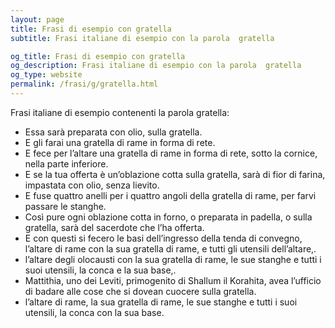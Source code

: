 ```yaml
---
layout: page
title: Frasi di esempio con gratella 
subtitle: Frasi italiane di esempio con la parola  gratella

og_title: Frasi di esempio con gratella 
og_description: Frasi italiane di esempio con la parola  gratella
og_type: website
permalink: /frasi/g/gratella.html
---
```


Frasi italiane di esempio contenenti la parola gratella:


- Essa sarà preparata con olio, sulla gratella.
- E gli farai una gratella di rame in forma di rete.
- E fece per l’altare una gratella di rame in forma di rete, sotto la cornice, nella parte inferiore.
- E se la tua offerta è un’oblazione cotta sulla gratella, sarà di fior di farina, impastata con olio, senza lievito.
- E fuse quattro anelli per i quattro angoli della gratella di rame, per farvi passare le stanghe.
- Così pure ogni oblazione cotta in forno, o preparata in padella, o sulla gratella, sarà del sacerdote che l’ha offerta.
- E con questi si fecero le basi dell’ingresso della tenda di convegno, l’altare di rame con la sua gratella di rame, e tutti gli utensili dell’altare,.
- l’altare degli olocausti con la sua gratella di rame, le sue stanghe e tutti i suoi utensili, la conca e la sua base,.
- Mattithia, uno dei Leviti, primogenito di Shallum il Korahita, avea l’ufficio di badare alle cose che si dovean cuocere sulla gratella.
- l’altare di rame, la sua gratella di rame, le sue stanghe e tutti i suoi utensili, la conca con la sua base.
